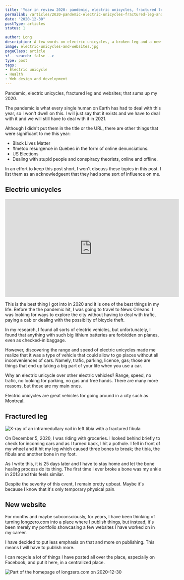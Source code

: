 ```yaml
---
title: 'Year in review 2020: pandemic, electric unicycles, fractured leg and websites'
permalink: /articles/2020-pandemic-electric-unicycles-fractured-leg-and-websites
date: "2020-12-30"
postType: articles
status: 1

author: Long
description: A few words on electric unicycles, a broken leg and a new website.
image: electric-unicycles-and-websites.jpg
pageClass: article
<!-- search: false -->
type: post
tags:
- Electric unicycle
- Health
- Web design and development
---
```


Pandemic, electric unicycles, fractured leg and websites; that sums up my 2020.

The pandemic is what every single human on Earth has had to deal with this year, so I won't dwell on this. I will just say that it exists and we have to deal with it and we will still have to deal with it in 2021.

Although I didn't put them in the title or the URL, there are other things that were significant to me this year:

* Black Lives Matter
* #metoo resurgence in Quebec in the form of online denunciations.
* US Elections
* Dealing with stupid people and conspiracy theorists, online and offline.

In an effort to keep this post short, I won't discuss these topics in this post. I list them as an acknowledgeent that they had some sort of influence on me.

## Electric unicycles

<div class="video-wrapper">
  <iframe width="560" height="315" src="https://www.youtube.com/embed/WAN6L0FYmD0" frameborder="0" allow="accelerometer; autoplay; clipboard-write; encrypted-media; gyroscope; picture-in-picture" allowfullscreen></iframe>
</div>

This is the best thing I got into in 2020 and it is one of the best things in my life. Before the the pandemic hit, I was going to travel to News Orleans. I was looking for ways to explore the city without having to deal with trafic, paying a cab or dealing with the possiblity of bicycle theft.

In my research, I found all sorts of electric vehicles, but unfortunately, I found that anything with such big lithium batteries are forbidden on planes, even as checked-in baggage.

However, discovering the range and speed of electric unicycles made me realize that it was a type of vehicle that could allow to go places without all inconveniences of cars. Namely, trafic, parking, licence, gas; those are things that end up taking a big part of your life when you use a car.

Why an electric unicycle over other electric vehicles? Range, speed, no trafic, no looking for parking, no gas and free hands. There are many more reasons, but those are my main ones.

Electric unicycles are great vehicles for going around in a city such as Montreal.

## Fractured leg

![X-ray of an intramedullary nail in left tibia with a fractured fibula](/images/articles/electric-unicycles-and-websites-broken-bones.jpg)

On December 5, 2020, I was riding with groceries. I looked behind briefly to check for incoming cars and as I turned back, I hit a pothole. I fell in front of my wheel and it hit my leg which caused three bones to break; the tibia, the fibula and another bone in my foot.

As I write this, it is 25 days later and I have to stay home and let the bone healing process do its thing. The first time I ever broke a bone was my ankle in 2013 and this feels similar.

Despite the severity of this event, I remain pretty upbeat. Maybe it's because I know that it's only temporary physical pain.

## New website

For months and maybe subconsciously, for years, I have been thinking of turning longzero.com into a place where I publish things, but instead, it's been merely my portfolio showcasing a few websites I have worked on in my career.

I have decided to put less emphasis on that and more on publishing. This means I will have to publish more.

I can recycle a lot of things I have posted all over the place, especially on Facebook, and put it here, in a centralized place.

![Part of the homepage of longzero.com on 2020-12-30](/images/articles/electric-unicycles-and-websites-new-website.png)
